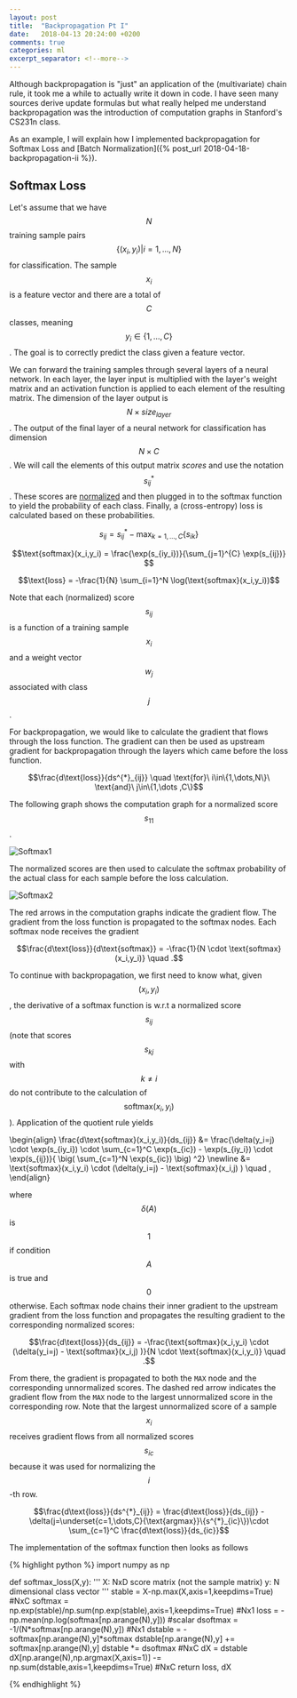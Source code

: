 ```yaml
---
layout: post
title:  "Backpropagation Pt I"
date:   2018-04-13 20:24:00 +0200
comments: true
categories: ml
excerpt_separator: <!--more-->
---
```

Although backpropagation is "just" an application of the (multivariate) chain rule, it took me a while to actually write it down in code. I have seen many sources derive update formulas but what really helped me understand backpropagation was the introduction of computation graphs in Stanford's CS231n class. 

<!--more-->

As an example, I will explain how I implemented backpropagation for Softmax Loss and [Batch Normalization]({% post_url 2018-04-18-backpropagation-ii %}).

## Softmax Loss 
Let's assume that we have $$N$$ training sample pairs $$\{(x_i,y_i) | i=1,\dots ,N\}$$ for classification. The sample $$x_i$$ is a feature vector and there are a total of $$C$$ classes, meaning $$y_i \in \{1,\dots,C\}$$. The goal is to correctly predict the class given a feature vector.

We can forward the training samples through several layers of a neural network. In each layer, the layer input is multiplied with the layer's weight matrix and an activation function is applied to each element of the resulting matrix. The dimension of the layer output is $$N \times size_{layer}$$. The output of the final layer of a neural network for classification has dimension $$N\times C$$. We will call the elements of this output matrix _scores_ and use the notation $$s^{*}_{ij}$$. These scores are [normalized][1] and then plugged in to the softmax function to yield the probability of each class. Finally, a (cross-entropy) loss is calculated based on these probabilities.

$$s_{ij} = s^{*}_{ij} - \max_{k=1,\dots ,C}{\{ s_{ik} \}}$$

$$\text{softmax}(x_i,y_i) = \frac{\exp(s_{iy_i})}{\sum_{j=1}^{C} \exp(s_{ij})} $$

$$\text{loss} = -\frac{1}{N} \sum_{i=1}^N \log(\text{softmax}(x_i,y_i))$$

Note that each (normalized) score $$s_{ij}$$ is a function of a training sample $$x_i$$ and a weight vector $$w_j$$ associated with class $$j$$.

For backpropagation, we would like to calculate the gradient that flows through the loss function. The gradient can then be used as upstream gradient for backpropagation through the layers which came before the loss function. 

$$\frac{d\text{loss}}{ds^{*}_{ij}} \quad \text{for}\ i\in\{1,\dots,N\}\ \text{and}\ j\in\{1,\dots ,C\}$$ 

The following graph shows the computation graph for a normalized score $$s_{11}$$.

![Softmax1]({{"/images/BackpropSoftmax.svg"}})

The normalized scores are then used to calculate the softmax probability of the actual class for each sample before the loss calculation.

![Softmax2]({{"/images/BackpropSoftmax2.svg"}})

 The red arrows in the computation graphs indicate the gradient flow. The gradient from the loss function is propagated to the softmax nodes. Each softmax node receives the gradient
 
 $$\frac{d\text{loss}}{d\text{softmax}} = -\frac{1}{N \cdot \text{softmax}(x_i,y_i)} \quad .$$

 To continue with backpropagation, we first need to know what, given $$(x_i,y_i)$$, the derivative of a softmax function is w.r.t a normalized score $$s_{ij}$$ (note that scores $$s_{kj}$$ with $$k\neq i$$ do not contribute to the calculation of $$\text{softmax}(x_i,y_i)$$). Application of the quotient rule yields

 \begin{align}
 \frac{d\text{softmax}(x_i,y_i)}{ds_{ij}} &= \frac{\delta(y_i=j) \cdot \exp(s_{iy_i}) \cdot \sum_{c=1}^C \exp(s_{ic}) - \exp(s_{iy_i}) \cdot \exp(s_{ij})}{ \big( \sum_{c=1}^N \exp(s_{ic}) \big) ^2} \newline
 &= \text{softmax}(x_i,y_i) \cdot (\delta(y_i=j) - \text{softmax}(x_i,j) ) \quad ,
 \end{align}

 where $$\delta(A)$$ is $$1$$ if condition $$A$$ is true and $$0$$ otherwise.
 Each softmax node chains their inner gradient to the upstream gradient from the loss function and propagates the resulting gradient to the corresponding normalized scores:
 
 $$\frac{d\text{loss}}{ds_{ij}} = -\frac{\text{softmax}(x_i,y_i) \cdot (\delta(y_i=j) - \text{softmax}(x_i,j) )}{N \cdot \text{softmax}(x_i,y_i)} \quad .$$

 From there, the gradient is propagated to both the `MAX` node and the corresponding unnormalized scores. The dashed red arrow indicates the gradient flow from the `MAX` node to the largest unnormalized score in the corresponding row. Note that the largest unnormalized score of a sample $$x_i$$ receives gradient flows from all normalized scores $$s_{ic}$$ because it was used for normalizing the $$i$$-th row.

 $$\frac{d\text{loss}}{ds^{*}_{ij}} = \frac{d\text{loss}}{ds_{ij}} -\delta(j=\underset{c=1,\dots,C}{\text{argmax}}\{s^{*}_{ic}\})\cdot \sum_{c=1}^C \frac{d\text{loss}}{ds_{ic}}$$

 The implementation of the softmax function then looks as follows

{% highlight python %}
import numpy as np

def softmax_loss(X,y):
    ''' 
      X: NxD score matrix (not the sample matrix)
      y: N dimensional class vector 
    '''
    stable = X-np.max(X,axis=1,keepdims=True) #NxC
    softmax = np.exp(stable)/np.sum(np.exp(stable),axis=1,keepdims=True) #Nx1
    loss = -np.mean(np.log(softmax[np.arange(N),y])) #scalar
    dsoftmax = -1/(N*softmax[np.arange(N),y]) #Nx1
    dstable = -softmax[np.arange(N),y]*softmax 
    dstable[np.arange(N),y] += softmax[np.arange(N),y] 
    dstable *= dsoftmax #NxC
    dX = dstable
    dX[np.arange(N),np.argmax(X,axis=1)] -= np.sum(dstable,axis=1,keepdims=True) #NxC
    return loss, dX

{% endhighlight %}

[1]: http://cs231n.github.io/linear-classify/
